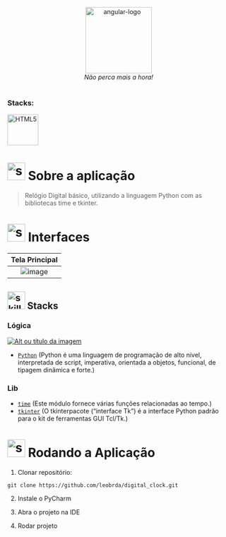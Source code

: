 <p align="center">
 <!---------------------PROJECT ICON-->
  <img src="https://github.com/leobrda/digital_clock/assets/159846392/ce4b8a46-3c16-4edd-a4a1-b6a11b749c48" alt="angular-logo" width="150px" height="150px"/>
  <br>
  <i> Não perca mais a hora!
    <br></i>
  <br>

</p>

<!------------------------------------STACKS-->
 
### Stacks:
<p align="left">

  
 <a href="https://developer.mozilla.org/pt-BR/docs/Web/HTML"><img  alt="HTML5"  width="70" height="70" src="https://cdn.jsdelivr.net/gh/devicons/devicon@latest/icons/python/python-original-wordmark.svg"><a/>
   

</p>

<!------------------------------------DESCRIPTION-->
  
  
# <img  alt="skills"  width="40" height="40" src="https://user-images.githubusercontent.com/59892368/148622497-164365e8-f6b0-4f40-bc75-a0ed4da6059b.png">  Sobre a aplicação <!---write here : talk a little about project: what's does, example.  -->
> Relógio Digital básico, utilizando a linguagem Python com as bibliotecas time e tkinter.

<!------------------------------------LAYOUT -->

# <img  alt="skills"  width="40" height="40" src="https://user-images.githubusercontent.com/59892368/149667468-f228e4e8-c2f0-474d-858d-6b9216f49b2f.png">  Interfaces <!---write here : demonstration of the application layout.  -->




|                             Tela Principal                             |
| :-------------------------------------------------------------------: |
|   ![image](https://github.com/leobrda/digital_clock/assets/159846392/141cb17b-2686-418a-9ba4-6a86afb1f0ad) |

<!------------------------------------LIST: STACKS , LIBS & TOOLS-->

## <img  alt="skills"  width="40" height="40" src="https://user-images.githubusercontent.com/59892368/197614534-e12fb94a-b5cf-44ff-8d57-debad7299b0b.png"> Stacks <!---write here: learned concepts; -->

### Lógica 

 <a href="https://www.python.org/"> ![Alt ou título da imagem](https://img.shields.io/badge/-Python-/?logo=Python&logoColor=white&color=informational)<a/>
 * [`Python`](https://www.python.org/) (Python é uma linguagem de programação de alto nível, interpretada de script, imperativa, orientada a objetos, funcional, de tipagem dinâmica e forte.)
   
### Lib
  * [`time`](https://docs.python.org/3/library/time.html) (Este módulo fornece várias funções relacionadas ao tempo.)
  * [`tkinter`](https://docs.python.org/3/library/tkinter.html) (O tkinterpacote (“interface Tk”) é a interface Python padrão para o kit de ferramentas GUI Tcl/Tk.)
 
  
  <!------------------------------------RUN APP-->
 
 # <img  alt="skills"  width="40" height="40" src="https://user-images.githubusercontent.com/59892368/142216697-dd93272c-c614-4664-9d63-c4e4dfc3e0f3.gif"> Rodando a Aplicação
 


1. Clonar repositório:

```
git clone https://github.com/leobrda/digital_clock.git
```

2. Instale o PyCharm
 
3. Abra o projeto na IDE
 
4. Rodar projeto








 

  









